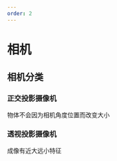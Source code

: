 ```yaml
---
order: 2
---
```


# 相机

## 相机分类

### 正交投影摄像机
物体不会因为相机角度位置而改变大小

### 透视投影摄像机
成像有近大远小特征

<code src="./index.jsx" compact="true"></code>
